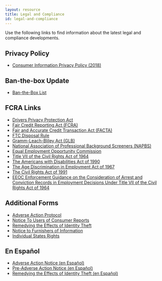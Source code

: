 ```yaml
---
layout: resource
title: Legal and Compliance
id: legal-and-compliance
---
```


Use the following links to find information about the latest legal and compliance developments.

## Privacy Policy

- [Consumer Information Privacy Policy (2018)][23]

[23]: /assets/files/consumer-information-privacy-policy-2018.doc

## Ban-the-box Update

- [Ban-the-Box List][22]

[22]: /assets/files/fcra/ban-the-box-list-jan-2017.doc


## FCRA Links

- [Drivers Privacy Protection Act][1]
- [Fair Credit Reporting Act (FCRA)][2]
- [Fair and Accurate Credit Transaction Act (FACTA)][3]
- [FTC Disposal Rule][4]
- [Gramm-Leach-Bliley Act (GLB)][5]
- [National Association of Professional Background Screeners (NAPBS)][6]
- [Equal Employment Opportunity Commission][7]
- [Title VII of the Civil Rights Act of 1964][8]
- [The Americans with Disabilities Act of 1990][9]
- [The Age Discrimination in Employment Act of 1967][10]
- [The Civil Rights Act of 1991][11]
- [EEOC Enforcement Guidance on the Consideration of Arrest and Conviction Records in Employment Decisions Under Title VII of the Civil Rights Act of 1964][12]

[1]: http://www.accessreports.com/statutes/DPPA1.htm
[2]: http://www.ftc.gov/os/statutes/031224fcra.pdf
[3]: http://www.treasury.gov/offices/domestic-finance/financial-institution/cip/pdf/fact-act.pdf
[4]: http://www.ftc.gov/opa/2005/06/disposal.shtm
[5]: http://banking.senate.gov/conf/grmleach.htm
[6]: http://www.napbs.com
[7]: http://www.eeoc.gov/
[8]: http://www.eeoc.gov/policy/vii.html
[9]: http://www.eeoc.gov/policy/ada.html
[10]: http://www.eeoc.gov/policy/adea.html
[11]: http://www.eeoc.gov/policy/cra91.html
[12]: http://www.eeoc.gov/laws/guidance/arrest_conviction.cfm

## Additional Forms

- [Adverse Action Protocol][13]
- [Notice To Users of Consumer Reports][14]
- [Remedying the Effects of Identity Theft][22]
- [Notice to Furnishers of Information][16]
- [Individual States Rights][17]

[13]: /assets/files/fcra/protocol-for-adverse-action-2012.docx
[14]: /assets/files/fcra/notice-to-users-of-consumer-reports-2013.docx
[16]: /assets/files/fcra/notice-to-furnishers-2013.docx
[17]: /assets/files/fcra/individual-states-rights.docx
[22]: /assets/files/fcra/remedying-the-effects-of-identity-theft.docx


## En Español

- [Adverse Action Notice (en Español)][20]
- [Pre-Adverse Action Notice (en Español)][21]
- [Remedying the Effects of Identity Theft (en Español)][23]


[20]: /assets/files/fcra/adverse-action-notice-2015--spanish.doc
[21]: /assets/files/fcra/pre-adverse-action-notice-2015--spanish.doc
[23]: /assets/files/fcra/remedying-the-effects-of-identity-theft-spanish.docx
